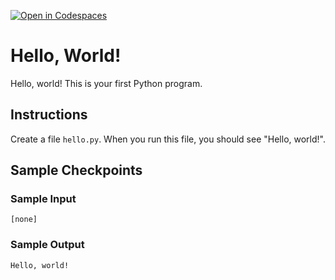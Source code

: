 [![Open in Codespaces](https://classroom.github.com/assets/launch-codespace-2972f46106e565e64193e422d61a12cf1da4916b45550586e14ef0a7c637dd04.svg)](https://classroom.github.com/open-in-codespaces?assignment_repo_id=18412700)
# Hello, World!

Hello, world! This is your first Python program.

## Instructions

Create a file `hello.py`. When you run this file, you should see "Hello, world!".

## Sample Checkpoints

### Sample Input

```
[none]
```

### Sample Output

```
Hello, world!
```
